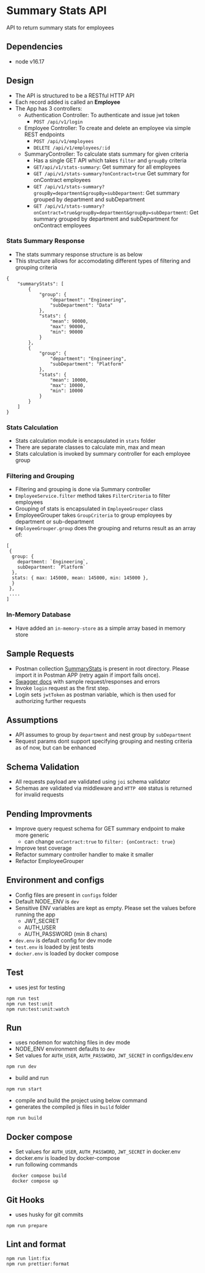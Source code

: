 # Summary Stats API

API to return summary stats for employees

## Dependencies

- node v16.17

## Design

- The API is structured to be a RESTful HTTP API
- Each record added is called an **Employee**
- The App has 3 controllers:
  - Authentication Controller: To authenticate and issue jwt token
    - `POST /api/v1/login`
  - Employee Controller: To create and delete an employee via simple REST endpoints
    - `POST /api/v1/employees`
    - `DELETE /api/v1/employees/:id`
  - SummaryController: To calculate stats summary for given criteria
    - Has a single GET API which takes `filter` and `groupBy` criteria
    - `GET/api/v1/stats-summary`: Get summary for all employees
    - `GET /api/v1/stats-summary?onContract=true` Get summary for onContract employees
    - `GET /api/v1/stats-summary?groupBy=department&groupBy=subDepartment`: Get summary grouped by department and subDepartment
    - `GET /api/v1/stats-summary?onContract=true&groupBy=department&groupBy=subDepartment`: Get summary grouped by department and subDepartment for onContract employees

### Stats Summary Response

- The stats summary response structure is as below
- This structure allows for accomodating different types of filtering and grouping criteria

```
{
    "summaryStats": [
        {
            "group": {
                "department": "Engineering",
                "subDepartment": "Data"
            },
            "stats": {
                "mean": 90000,
                "max": 90000,
                "min": 90000
            }
        },
        {
            "group": {
                "department": "Engineering",
                "subDepartment": "Platform"
            },
            "stats": {
                "mean": 10000,
                "max": 10000,
                "min": 10000
            }
        }
    ]
}

```

### Stats Calculation

- Stats calculation module is encapsulated in `stats` folder
- There are separate classes to calculate min, max and mean
- Stats calculation is invoked by summary controller for each employee group

### Filtering and Grouping

- Filtering and grouping is done via Summary controller
- `EmployeeService.filter` method takes `FilterCriteria` to filter employees
- Grouping of stats is encapsulated in `EmployeeGrouper` class
- EmployeeGrouper takes `GroupCriteria` to group employees by department or sub-department
- `EmployeeGrouper.group` does the grouping and returns result as an array of:

```
[
 {
  group: {
    department: `Engineering`,
    subDepartment: `Platform`
  },
  stats: { max: 145000, mean: 145000, min: 145000 },
  }
 },
 ....
]
```

### In-Memory Database

- Have added an `in-memory-store` as a simple array based in memory store

## Sample Requests

- Postman collection [SummaryStats](summary-stats.postman_collection.json) is present in root directory. Please import it in Postman APP (retry again if import fails once).
- [Swagger docs](summary-stats-swagger.yml) with sample request/responses and errors
- Invoke `login` request as the first step.
- Login sets `jwtToken` as postman variable, which is then used for authorizing further requests

## Assumptions

- API assumes to group by `department` and nest group by `subDepartment`
- Request params dont support specifying grouping and nesting criteria as of now, but can be enhanced

## Schema Validation

- All requests payload are validated using `joi` schema validator
- Schemas are validated via middleware and `HTTP 400` status is returned for invalid requests

## Pending Improvments

- Improve query request schema for GET summary endpoint to make more generic
  - can change `onContract:true` to `filter: {onContract: true}`
- Improve test coverage
- Refactor summary controller handler to make it smaller
- Refactor EmployeeGrouper

## Environment and configs

- Config files are present in `configs` folder
- Default NODE_ENV is `dev`
- Sensitive ENV variables are kept as empty. Please set the values before running the app
  - JWT_SECRET
  - AUTH_USER
  - AUTH_PASSWORD (min 8 chars)
- `dev.env` is default config for dev mode
- `test.env` is loaded by jest tests
- `docker.env` is loaded by docker compose

## Test

- uses jest for testing

```
npm run test
npm run test:unit
npm run:test:unit:watch
```

## Run

- uses nodemon for watching files in dev mode
- NODE_ENV environment defaults to `dev`
- Set values for `AUTH_USER`, `AUTH_PASSWORD`, `JWT_SECRET` in configs/dev.env

```
npm run dev
```

- build and run

```
npm run start
```

- compile and build the project using below command
- generates the compiled js files in `build` folder

```
npm run build
```

## Docker compose

- Set values for `AUTH_USER`, `AUTH_PASSWORD`, `JWT_SECRET` in docker.env
- docker.env is loaded by docker-compose
- run following commands

```
  docker compose build
  docker compose up
```

## Git Hooks

- uses husky for git commits

```
npm run prepare
```

## Lint and format

```
npm run lint:fix
npm run prettier:format
```

